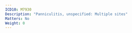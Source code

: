 ```yaml
---
ICD10: M7930
Description: "Panniculitis, unspecified: Multiple sites"
Matters: No
Weight: 0
---
```


